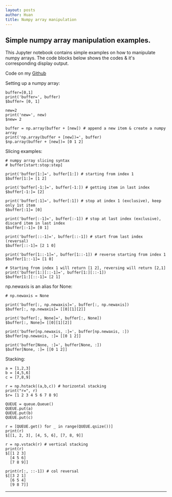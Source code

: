 ```yaml
---
layout: posts
author: Huan
title: Numpy array manipulation
---
```


## Simple numpy array manipulation examples.

This Jupyter notebook contains simple examples on how to manipulate numpy
arrays. The code blocks below shows the codes & it's corresponding display
output.

Code on my [Github](https://github.com/ChuaCheowHuan/misc_code_examples/blob/master/py/np_array_manipulation.ipynb)

Setting up a numpy array:

```
buffer=[0,1]
print('buffer=', buffer)
$buffer= [0, 1]

new=2
print('new=', new)
$new= 2

buffer = np.array(buffer + [new]) # append a new item & create a numpy array
print('np.array(buffer + [new])=', buffer)
$np.array(buffer + [new])= [0 1 2]
```

Slicing examples:

```
# numpy array slicing syntax
# buffer[start:stop:step]

print('buffer[1:]=', buffer[1:]) # starting from index 1
$buffer[1:]= [1 2]

print('buffer[-1:]=', buffer[-1:]) # getting item in last index
$buffer[-1:]= [2]

print('buffer[:1]=', buffer[:1]) # stop at index 1 (exclusive), keep only 1st item
$buffer[:1]= [0]

print('buffer[:-1]=', buffer[:-1]) # stop at last index (exclusive), discard item in last index
$buffer[:-1]= [0 1]

print('buffer[::-1]=', buffer[::-1]) # start from last index (reversal)
$buffer[::-1]= [2 1 0]

print('buffer[1::-1]=', buffer[1::-1]) # reverse starting from index 1
$buffer[1::-1]= [1 0]

# Starting from index 1 will return [1 2], reversing will return [2,1]
print('buffer[1:][::-1]=', buffer[1:][::-1])
$buffer[1:][::-1]= [2 1]
```

np.newaxis is an alias for None:

```
# np.newaxis = None

print('buffer[:, np.newaxis]=', buffer[:, np.newaxis])
$buffer[:, np.newaxis]= [[0][1][2]]

print('buffer[:, None]=', buffer[:, None])
$buffer[:, None]= [[0][1][2]]

print('buffer[np.newaxis, :]=', buffer[np.newaxis, :])
$buffer[np.newaxis, :]= [[0 1 2]]

print('buffer[None, :]=', buffer[None, :])
$buffer[None, :]= [[0 1 2]]
```

Stacking:

```
a = [1,2,3]
b = [4,5,6]
c = [7,8,9]

r = np.hstack((a,b,c)) # horizontal stacking
print("r=", r)
$r= [1 2 3 4 5 6 7 8 9]

QUEUE = queue.Queue()
QUEUE.put(a)
QUEUE.put(b)
QUEUE.put(c)

r = [QUEUE.get() for _ in range(QUEUE.qsize())]
print(r)
$[[1, 2, 3], [4, 5, 6], [7, 8, 9]]

r = np.vstack(r) # vertical stacking
print(r)
$[[1 2 3]
  [4 5 6]
  [7 8 9]]

print(r[:, ::-1]) # col reversal
$[[3 2 1]
  [6 5 4]
  [9 8 7]]
```

---

<br>
